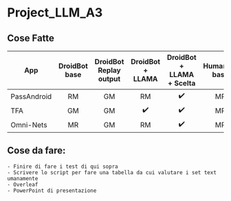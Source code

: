 # Project_LLM_A3

## Cose Fatte 

| App         | DroidBot base | DroidBot Replay output | DroidBot + LLAMA | DroidBot + LLAMA + Scelta | Humanoid base | Humanoid Replay output | Humanoid + LLAMA |
|-------------|:-------------:|:---------------------:|:----------------:|:-------------------------:|:-------------:|:----------------------:|:----------------:|
| PassAndroid |      RM       |          GM           |        RM        |           ✔️              |      MR       |          ✔️            |       ✔️         |
| TFA         |      GM       |          GM           |        ✔️        |           ✔️              |      MR       |          ✔️            |       ✔️         |
| Omni-Nets   |      MR       |          GM           |        RM        |           ✔️              |      MR       |          ✔️            |       ✔️         |

## Cose da fare: 
    - Finire di fare i test di qui sopra
    - Scrivere lo script per fare una tabella da cui valutare i set text umanamente
    - Overleaf
    - PowerPoint di presentazione  
